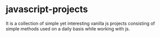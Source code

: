 # javascript-projects
It is a collection of simple yet interesting vanilla js projects consisting of simple methods
used on a daily basis while working with js.

